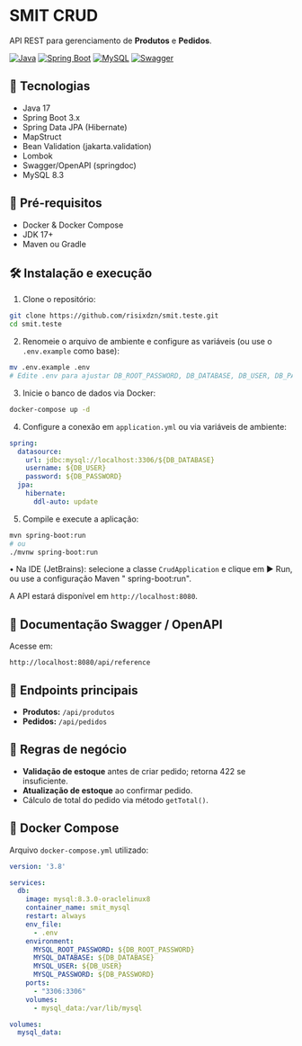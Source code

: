 # SMIT CRUD

API REST para gerenciamento de **Produtos** e **Pedidos**.

[![Java](https://img.shields.io/badge/Java-%23ED8B00.svg?logo=openjdk&logoColor=white)](#) [![Spring Boot](https://img.shields.io/badge/Spring%20Boot-6DB33F?logo=springboot&logoColor=fff)](#) [![MySQL](https://img.shields.io/badge/MySQL-4479A1?logo=mysql&logoColor=fff)](#) [![Swagger](https://img.shields.io/badge/Swagger-82e82c?logo=swagger&logoColor=000)](#)

## 🔧 Tecnologias

* Java 17
* Spring Boot 3.x
* Spring Data JPA (Hibernate)
* MapStruct
* Bean Validation (jakarta.validation)
* Lombok
* Swagger/OpenAPI (springdoc)
* MySQL 8.3

## 🚀 Pré-requisitos

* Docker & Docker Compose
* JDK 17+
* Maven ou Gradle

## 🛠️ Instalação e execução

1. Clone o repositório:

```bash
git clone https://github.com/risixdzn/smit.teste.git
cd smit.teste
```

2. Renomeie o arquivo de ambiente e configure as variáveis (ou use o `.env.example` como base):

```bash
mv .env.example .env
# Edite .env para ajustar DB_ROOT_PASSWORD, DB_DATABASE, DB_USER, DB_PASSWORD
```

3. Inicie o banco de dados via Docker:

```bash
docker-compose up -d
```

4. Configure a conexão em `application.yml` ou via variáveis de ambiente:

```yaml
spring:
  datasource:
    url: jdbc:mysql://localhost:3306/${DB_DATABASE}
    username: ${DB_USER}
    password: ${DB_PASSWORD}
  jpa:
    hibernate:
      ddl-auto: update
```

5. Compile e execute a aplicação:

```bash
mvn spring-boot:run
# ou
./mvnw spring-boot:run
```

• Na IDE (JetBrains): selecione a classe `CrudApplication` e clique em ▶️ Run, ou use a configuração Maven "
spring-boot\:run".

A API estará disponível em `http://localhost:8080`.

## 📄 Documentação Swagger / OpenAPI

Acesse em:

```
http://localhost:8080/api/reference
```

## 🍃 Endpoints principais

* **Produtos:** `/api/produtos`
* **Pedidos:** `/api/pedidos`

## 📝 Regras de negócio

* **Validação de estoque** antes de criar pedido; retorna 422 se insuficiente.
* **Atualização de estoque** ao confirmar pedido.
* Cálculo de total do pedido via método `getTotal()`.

## 🐳 Docker Compose

Arquivo `docker-compose.yml` utilizado:

```yaml
version: '3.8'

services:
  db:
    image: mysql:8.3.0-oraclelinux8
    container_name: smit_mysql
    restart: always
    env_file:
      - .env
    environment:
      MYSQL_ROOT_PASSWORD: ${DB_ROOT_PASSWORD}
      MYSQL_DATABASE: ${DB_DATABASE}
      MYSQL_USER: ${DB_USER}
      MYSQL_PASSWORD: ${DB_PASSWORD}
    ports:
      - "3306:3306"
    volumes:
      - mysql_data:/var/lib/mysql

volumes:
  mysql_data:
```